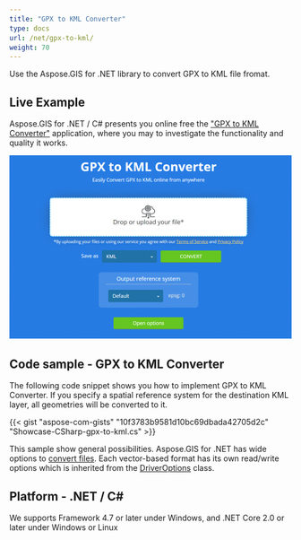 ```yaml
---
title: "GPX to KML Converter"
type: docs
url: /net/gpx-to-kml/
weight: 70
---
```


Use the Aspose.GIS for .NET library to convert GPX to KML file fromat.

## **Live Example**

Aspose.GIS for .NET / C# presents you online free the ["GPX to KML Converter"](https://products.aspose.app/gis/conversion/gpx-to-kml) application, where you may to investigate the functionality and quality it works.

![GPX to KML Converter App](conversion.png)

## **Code sample - GPX to KML Converter**

The following code snippet shows you how to implement GPX to KML Converter. If you specify a spatial reference system for the destination KML layer, all geometries will be converted to it. 

{{< gist "aspose-com-gists" "10f3783b9581d10bc69dbada42705d2c" "Showcase-CSharp-gpx-to-kml.cs" >}}

This sample show general possibilities. Aspose.GIS for .NET has wide options to [convert files](https://docs.aspose.com/gis/net/vector-layers/). Each vector-based format has its own read/write options which is inherited from the [DriverOptions](https://apireference.aspose.com/gis/net/aspose.gis/driveroptions) class.

## **Platform - .NET / C#**

We supports Framework 4.7 or later under Windows, and .NET Core 2.0 or later under Windows or Linux
